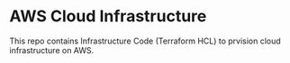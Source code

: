 # AWS Cloud Infrastructure
This repo contains Infrastructure Code (Terraform HCL) to prvision cloud infrastructure on AWS.
